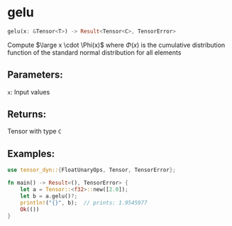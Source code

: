# gelu
```rust
gelu(x: &Tensor<T>) -> Result<Tensor<C>, TensorError>
```
Compute $\large x \cdot \Phi(x)$ where $\Phi(x)$ is the cumulative distribution function of the standard normal distribution for all elements

## Parameters:
`x`: Input values

## Returns:
Tensor with type `C`

## Examples:
```rust
use tensor_dyn::{FloatUnaryOps, Tensor, TensorError};

fn main() -> Result<(), TensorError> {
    let a = Tensor::<f32>::new([2.0]);
    let b = a.gelu()?;
    println!("{}", b);  // prints: 1.9545977
    Ok(())
}
```